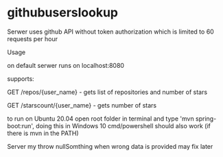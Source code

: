 # githubuserslookup
<p>Serwer uses github API without token authorization which is limited to 60 requests per hour</p>
<p>Usage</p>
<p>on default serwer runs on localhost:8080</p>
<p>supports:</p>
<p>GET /repos/{user_name} - gets list of repositories and number of stars </p>
<p>GET /starscount/{user_name} - gets number of stars </p>
<p>to run on Ubuntu 20.04 open root folder in terminal and type 'mvn spring-boot:run', doing this in Windows 10 cmd/powershell should also work (if there is mvn in the PATH)</p>
<p>Server my throw nullSomthing when wrong data is provided may fix later</p>
